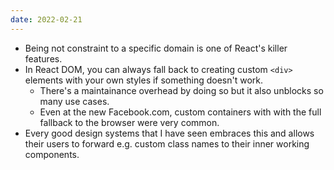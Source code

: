 ```yaml
---
date: 2022-02-21
---
```

- Being not constraint to a specific domain is one of React's killer features.
- In React DOM, you can always fall back to creating custom `<div>` elements with your own styles if something doesn't work.
	- There's a maintainance overhead by doing so but it also unblocks so many use cases.
	- Even at the new Facebook.com, custom containers with with the full fallback to the browser were very common.
- Every good design systems that I have seen embraces this and allows their users to forward e.g. custom class names to their inner working components. 